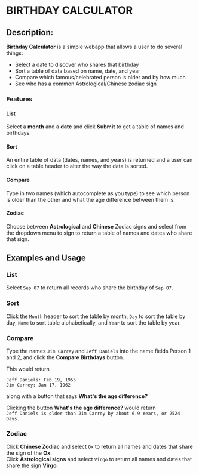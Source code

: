# BIRTHDAY CALCULATOR

## Description:
**Birthday Calculator** is a simple webapp that allows a user
to do several things:
* Select a date to discover who shares that birthday
* Sort a table of data based on name, date, and year
* Compare which famous/celebrated person is older and by how much
* See who has a common Astrological/Chinese zodiac sign

### Features
#### List
Select a **month** and a **date** and click **Submit** to get a
table of names and birthdays.
#### Sort
An entire table of data (dates, names, and years) is returned and
a user can click on a table header to alter the way the data is sorted.
#### Compare
Type in two names (which autocomplete as you type) to see which person is
older than the other and what the age difference between them is.
#### Zodiac
Choose between **Astrological** and **Chinese** Zodiac signs
and select from the dropdown menu to sign to return a table of
names and dates who share that sign.

## Examples and Usage
### List
Select `Sep 07` to return all records who share the birthday of `Sep 07`.
### Sort
Click the `Month` header to sort the table by month, `Day` to sort the table by day,
`Name` to sort table alphabetically, and `Year` to sort the table by year.
### Compare
Type the names `Jim Carrey` and `Jeff Daniels` into the
name fields Person 1 and 2, and click the **Compare Birthdays** button.

This would return
```
Jeff Daniels: Feb 19, 1955
Jim Carrey: Jan 17, 1962
```
along with a button that says **What's the age difference?**

Clicking the button **What's the age difference?** would return\
`Jeff Daniels is older than Jim Carrey by about 6.9 Years, or 2524 Days.`
### Zodiac
Click **Chinese Zodiac** and select `Ox` to return all names and dates that share the sign of the **Ox**.
\
Click **Astrological signs** and select `Virgo` to return all names and dates that share the sign **Virgo**.